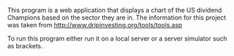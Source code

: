 This program is a web application that displays a chart of the US dividend Champions based on the sector they are in.
The information for this project was taken from http://www.dripinvesting.org/tools/tools.asp

To run this program either run it on a local server or a server simulator such as brackets.